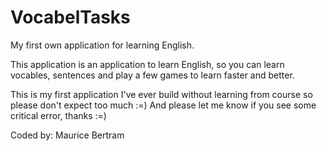 # VocabelTasks
My first own application for learning English.

This application is an application to learn English, so you can learn vocables, sentences and play a few games to learn faster and better.

This is my first application I've ever build without learning from course so please don't expect too much :=) And please let me know if you see some critical error, thanks :=)


Coded by: Maurice Bertram

